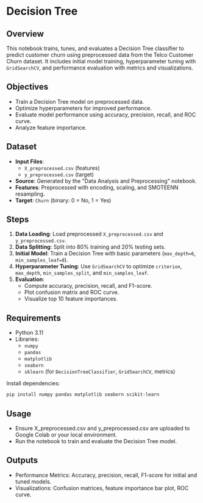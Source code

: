 # Decision Tree

## Overview
This notebook trains, tunes, and evaluates a Decision Tree classifier to predict customer churn using preprocessed data from the Telco Customer Churn dataset. It includes initial model training, hyperparameter tuning with `GridSearchCV`, and performance evaluation with metrics and visualizations.

## Objectives
- Train a Decision Tree model on preprocessed data.
- Optimize hyperparameters for improved performance.
- Evaluate model performance using accuracy, precision, recall, and ROC curve.
- Analyze feature importance.

## Dataset
- **Input Files**: 
  - `X_preprocessed.csv` (features)
  - `y_preprocessed.csv` (target)
- **Source**: Generated by the "Data Analysis and Preprocessing" notebook.
- **Features**: Preprocessed with encoding, scaling, and SMOTEENN resampling.
- **Target**: `Churn` (binary: 0 = No, 1 = Yes)

## Steps
1. **Data Loading**: Load preprocessed `X_preprocessed.csv` and `y_preprocessed.csv`.
2. **Data Splitting**: Split into 80% training and 20% testing sets.
3. **Initial Model**: Train a Decision Tree with basic parameters (`max_depth=6`, `min_samples_leaf=8`).
4. **Hyperparameter Tuning**: Use `GridSearchCV` to optimize `criterion`, `max_depth`, `min_samples_split`, and `min_samples_leaf`.
5. **Evaluation**:
   - Compute accuracy, precision, recall, and F1-score.
   - Plot confusion matrix and ROC curve.
   - Visualize top 10 feature importances.

## Requirements
- Python 3.11
- Libraries:
  - `numpy`
  - `pandas`
  - `matplotlib`
  - `seaborn`
  - `sklearn` (for `DecisionTreeClassifier`, `GridSearchCV`, metrics)

Install dependencies:
```bash
pip install numpy pandas matplotlib seaborn scikit-learn
```

## Usage
- Ensure X_preprocessed.csv and y_preprocessed.csv are uploaded to Google Colab or your local environment.
- Run the notebook to train and evaluate the Decision Tree model.

## Outputs
- Performance Metrics: Accuracy, precision, recall, F1-score for initial and tuned models.
- Visualizations: Confusion matrices, feature importance bar plot, ROC curve.
